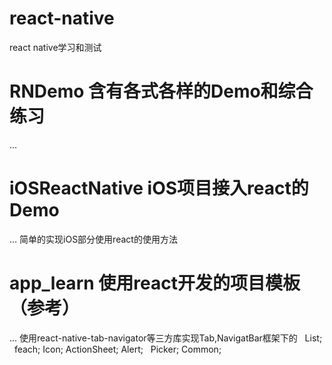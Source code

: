 # react-native
react native学习和测试

# RNDemo 含有各式各样的Demo和综合练习
 ... 
 
# iOSReactNative iOS项目接入react的Demo
 ...
 简单的实现iOS部分使用react的使用方法
 
# app_learn 使用react开发的项目模板（参考）
 ...
 使用react-native-tab-navigator等三方库实现Tab,NavigatBar框架下的
    List;
    feach;
    Icon;
    ActionSheet;
    Alert;
    Picker;
    Common;
